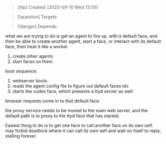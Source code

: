 
>[!tip] Created: [2025-09-10 Wed 13:35]

>[!question] Targets: 

>[!danger] Depends: 

what we are trying to do is get an agent to fire up, with a default face, and then be able to create another agent, start a face, or interact with its default face, then treat it like a worker.

1. create other agents
2. start faces on them


boot sequence:
1. webserver boots
2. reads the agent config file to figure out default faces etc
3. starts the codex face, which presents a ttyd server as well


browser requests come in to that default face.


the proxy service needs to be moved to the main web server, and the default path is to proxy to the ttyd face that has started.

Easiest thing to do is to get one face to call another face on its own self.
may forbid deadlock where it can call its own self and wait on itself to reply, stalling forever.